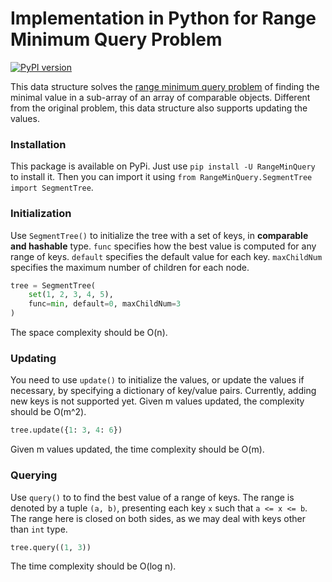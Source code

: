 # Implementation in Python for Range Minimum Query Problem

[![PyPI version](https://badge.fury.io/py/RangeMinQuery.svg)](https://badge.fury.io/py/RangeMinQuery)


This data structure solves the [range minimum query problem](https://en.wikipedia.org/wiki/Range_minimum_query) of finding the minimal value in a sub-array of an array of comparable objects. Different from the original problem, this data structure also supports updating the values.

### Installation

This package is available on PyPi. Just use `pip install -U RangeMinQuery` to install it. Then you can import it using `from RangeMinQuery.SegmentTree import SegmentTree`.

### Initialization
Use `SegmentTree()` to initialize the tree with a set of keys, in **comparable and hashable** type. `func` specifies how the best value is computed for any range of keys. `default` specifies the default value for each key. `maxChildNum` specifies the maximum number of children for each node.
```Python
tree = SegmentTree(
    set(1, 2, 3, 4, 5),
    func=min, default=0, maxChildNum=3
)
```
The space complexity should be O(n).

### Updating
You need to use `update()` to initialize the values, or update the values if necessary, by specifying a dictionary of key/value pairs. Currently, adding new keys is not supported yet. Given m values updated, the complexity should be O(m^2).
```Python
tree.update({1: 3, 4: 6})
```
Given m values updated, the time complexity should be O(m).

### Querying
Use `query()` to to find the best value of a range of keys. The range is denoted by a tuple `(a, b)`, presenting each key `x` such that `a <= x <= b`. The range here is closed on both sides, as we may deal with keys other than `int` type.
```Python
tree.query((1, 3))
```
The time complexity should be O(log n).
